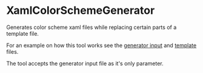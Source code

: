 # XamlColorSchemeGenerator

Generates color scheme xaml files while replacing certain parts of a template file.

For an example on how this tool works see the [generator input](GeneratorParameters.json) and [template](Accent.Template.xaml) files.

The tool accepts the generator input file as it's only parameter.